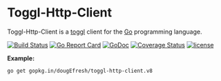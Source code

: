 # Toggl-Http-Client 
 
 Toggl-Http-Client is a [toggl](https://github.com/toggl/toggl_api_docs) client for the [Go](http://www.golang.org/) programming language.
 
[![Build Status](https://travis-ci.org/dougEfresh/toggl-http-client.svg?branch=master)](https://travis-ci.org/dougEfresh/toggl-http-client)
[![Go Report Card](https://goreportcard.com/badge/github.com/dougEfresh/toggl-http-client)](https://goreportcard.com/report/github.com/dougEfresh/toggl-http-client)
[![GoDoc](https://godoc.org/github.com/dougEfresh/toggl-http-client?status.svg)](https://godoc.org/github.com/dougEfresh/toggl-http-client)
[![Coverage Status](https://coveralls.io/repos/github/dougEfresh/toggl-http-client/badge.svg?branch=master)](https://coveralls.io/github/dougEfresh/toggl-http-client?branch=master)
[![license](http://img.shields.io/badge/license-MIT-red.svg?style=flat)](https://raw.githubusercontent.com/dougEfresh/toggl-http-client/master/LICENSE)

**Example:**

```sh
go get gopkg.in/dougEfresh/toggl-http-client.v8
```


 

